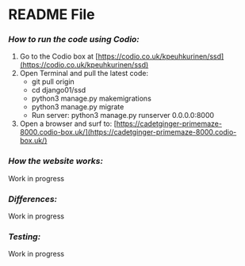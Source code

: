 # README File

### _How to run the code using Codio:_

1. Go to the Codio box at [https://codio.co.uk/kpeuhkurinen/ssd](https://codio.co.uk/kpeuhkurinen/ssd)
2. Open Terminal and pull the latest code:
   - git pull origin
   - cd django01/ssd
   - python3 manage.py makemigrations
   - python3 manage.py migrate
   - Run server: python3 manage.py runserver 0.0.0.0:8000
3. Open a browser and surf to: [https://cadetginger-primemaze-8000.codio-box.uk/](https://cadetginger-primemaze-8000.codio-box.uk/)

### _How the website works:_

Work in progress

### _Differences:_

Work in progress

### _Testing:_

Work in progress
